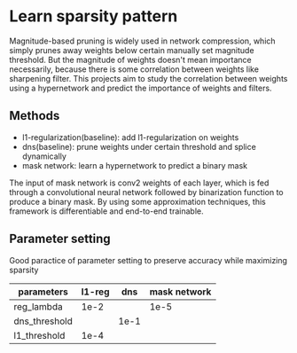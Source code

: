 # Learn sparsity pattern
Magnitude-based pruning is widely used in network compression, which
simply prunes away weights below certain manually set magnitude threshold.
But the magnitude of weights doesn't mean importance necessarily, because
there is some correlation between weights like sharpening filter. This
projects aim to study the correlation between weights using a hypernetwork
and predict the importance of weights and filters.



## Methods
* l1-regularization(baseline): add l1-regularization on weights
* dns(baseline): prune weights under certain threshold and splice dynamically
* mask network: learn a hypernetwork to predict a binary mask

The input of mask network is conv2 weights of each layer, which is fed
through a convolutional neural network followed by binarization function
to produce a binary mask. By using some approximation techniques, this
framework is differentiable and end-to-end trainable.

## Parameter setting
Good paractice of parameter setting to preserve accuracy while
maximizing sparsity

parameters     | l1-reg | dns  | mask network
-------------- | ------ | ---- | ----------- |
reg_lambda     | 1e-2   |      | 1e-5
dns_threshold  |        | 1e-1 |
l1_threshold   | 1e-4   |      |
